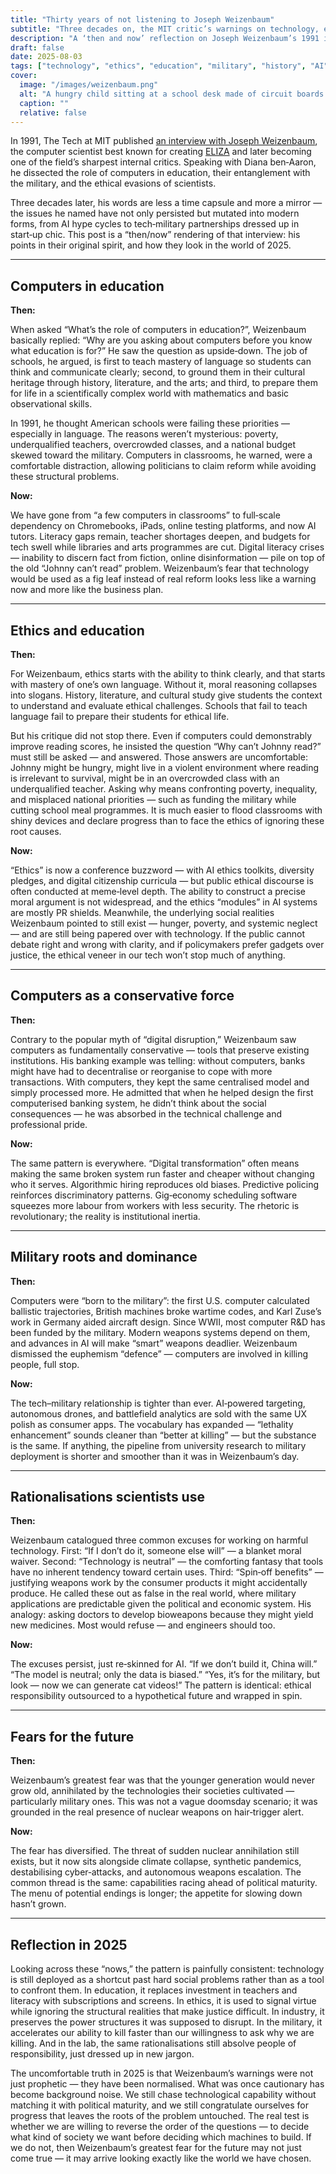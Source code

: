 ```yaml
---
title: "Thirty years of not listening to Joseph Weizenbaum"
subtitle: "Three decades on, the MIT critic’s warnings on technology, education, and the military still ring uncomfortably true."
description: "A ‘then and now’ reflection on Joseph Weizenbaum’s 1991 interview in The Tech, examining the role of computers in education, ethics, power structures, and the military — and how little has changed by 2025."
draft: false
date: 2025-08-03
tags: ["technology", "ethics", "education", "military", "history", "AI", "Joseph Weizenbaum"]
cover:
  image: "/images/weizenbaum.png"
  alt: "A hungry child sitting at a school desk made of circuit boards and screens, looking confused and isolated amid a background of headlines about poverty, underfunded schools, and rising military budgets" 
  caption: ""
  relative: false
---
```



In 1991, The Tech at MIT published [an interview with Joseph Weizenbaum](https://web.archive.org/web/20211002104454/http://tech.mit.edu/V105/N16/weisen.16n.html), 
the computer scientist best known for creating [ELIZA](https://learningpages.org/programs/eliza/) and later becoming 
one of the field’s sharpest internal critics. Speaking with Diana ben‑Aaron, he dissected the role of computers in 
education, their entanglement with the military, and the ethical evasions of scientists.

Three decades later, his words are less a time capsule and more a mirror — the issues he named have not only 
persisted but mutated into modern forms, from AI hype cycles to tech‑military partnerships dressed up in start‑up 
chic. This post is a “then/now” rendering of that interview: his points in their original spirit, and how they 
look in the world of 2025.

---

## Computers in education

**Then:**

When asked “What’s the role of computers in education?”, Weizenbaum basically replied: “Why are you asking about computers before you know what education is for?” He saw the question as upside‑down. The job of schools, he argued, is first to teach mastery of language so students can think and communicate clearly; second, to ground them in their cultural heritage through history, literature, and the arts; and third, to prepare them for life in a scientifically complex world with mathematics and basic observational skills.

In 1991, he thought American schools were failing these priorities — especially in language. The reasons weren’t mysterious: poverty, underqualified teachers, overcrowded classes, and a national budget skewed toward the military. Computers in classrooms, he warned, were a comfortable distraction, allowing politicians to claim reform while avoiding these structural problems.

**Now:**

We have gone from “a few computers in classrooms” to full‑scale dependency on Chromebooks, iPads, online testing platforms, and now AI tutors. Literacy gaps remain, teacher shortages deepen, and budgets for tech swell while libraries and arts programmes are cut. Digital literacy crises — inability to discern fact from fiction, online disinformation — pile on top of the old “Johnny can’t read” problem. Weizenbaum’s fear that technology would be used as a fig leaf instead of real reform looks less like a warning now and more like the business plan.

---

## Ethics and education

**Then:**

For Weizenbaum, ethics starts with the ability to think clearly, and that starts with mastery of one’s own language. Without it, moral reasoning collapses into slogans. History, literature, and cultural study give students the context to understand and evaluate ethical challenges. Schools that fail to teach language fail to prepare their students for ethical life.

But his critique did not stop there. Even if computers could demonstrably improve reading scores, he insisted the question “Why can’t Johnny read?” must still be asked — and answered. Those answers are uncomfortable: Johnny might be hungry, might live in a violent environment where reading is irrelevant to survival, might be in an overcrowded class with an underqualified teacher. Asking why means confronting poverty, inequality, and misplaced national priorities — such as funding the military while cutting school meal programmes. It is much easier to flood classrooms with shiny devices and declare progress than to face the ethics of ignoring these root causes.

**Now:**

“Ethics” is now a conference buzzword — with AI ethics toolkits, diversity pledges, and digital citizenship curricula — but public ethical discourse is often conducted at meme‑level depth. The ability to construct a precise moral argument is not widespread, and the ethics “modules” in AI systems are mostly PR shields. Meanwhile, the underlying social realities Weizenbaum pointed to still exist — hunger, poverty, and systemic neglect — and are still being papered over with technology. If the public cannot debate right and wrong with clarity, and if policymakers prefer gadgets over justice, the ethical veneer in our tech won’t stop much of anything.

---

## Computers as a conservative force

**Then:**

Contrary to the popular myth of “digital disruption,” Weizenbaum saw computers as fundamentally conservative — tools that preserve existing institutions. His banking example was telling: without computers, banks might have had to decentralise or reorganise to cope with more transactions. With computers, they kept the same centralised model and simply processed more. He admitted that when he helped design the first computerised banking system, he didn’t think about the social consequences — he was absorbed in the technical challenge and professional pride.

**Now:**

The same pattern is everywhere. “Digital transformation” often means making the same broken system run faster and cheaper without changing who it serves. Algorithmic hiring reproduces old biases. Predictive policing reinforces discriminatory patterns. Gig‑economy scheduling software squeezes more labour from workers with less security. The rhetoric is revolutionary; the reality is institutional inertia.

---

## Military roots and dominance

**Then:**

Computers were “born to the military”: the first U.S. computer calculated ballistic trajectories, British machines broke wartime codes, and Karl Zuse’s work in Germany aided aircraft design. Since WWII, most computer R\&D has been funded by the military. Modern weapons systems depend on them, and advances in AI will make “smart” weapons deadlier. Weizenbaum dismissed the euphemism “defence” — computers are involved in killing people, full stop.

**Now:**

The tech–military relationship is tighter than ever. AI‑powered targeting, autonomous drones, and battlefield analytics are sold with the same UX polish as consumer apps. The vocabulary has expanded — “lethality enhancement” sounds cleaner than “better at killing” — but the substance is the same. If anything, the pipeline from university research to military deployment is shorter and smoother than it was in Weizenbaum’s day.

---

## Rationalisations scientists use

**Then:**

Weizenbaum catalogued three common excuses for working on harmful technology. First: “If I don’t do it, someone else will” — a blanket moral waiver. Second: “Technology is neutral” — the comforting fantasy that tools have no inherent tendency toward certain uses. Third: “Spin‑off benefits” — justifying weapons work by the consumer products it might accidentally produce. He called these out as false in the real world, where military applications are predictable given the political and economic system. His analogy: asking doctors to develop bioweapons because they might yield new medicines. Most would refuse — and engineers should too.

**Now:**

The excuses persist, just re‑skinned for AI. “If we don’t build it, China will.” “The model is neutral; only the data is biased.” “Yes, it’s for the military, but look — now we can generate cat videos!” The pattern is identical: ethical responsibility outsourced to a hypothetical future and wrapped in spin.

---

## Fears for the future

**Then:**

Weizenbaum’s greatest fear was that the younger generation would never grow old, annihilated by the technologies their societies cultivated — particularly military ones. This was not a vague doomsday scenario; it was grounded in the real presence of nuclear weapons on hair‑trigger alert.

**Now:**

The fear has diversified. The threat of sudden nuclear annihilation still exists, but it now sits alongside climate collapse, synthetic pandemics, destabilising cyber‑attacks, and autonomous weapons escalation. The common thread is the same: capabilities racing ahead of political maturity. The menu of potential endings is longer; the appetite for slowing down hasn’t grown.

---

## Reflection in 2025

Looking across these “nows,” the pattern is painfully consistent: technology is still deployed as a shortcut past hard social problems rather than as a tool to confront them. In education, it replaces investment in teachers and literacy with subscriptions and screens. In ethics, it is used to signal virtue while ignoring the structural realities that make justice difficult. In industry, it preserves the power structures it was supposed to disrupt. In the military, it accelerates our ability to kill faster than our willingness to ask why we are killing. And in the lab, the same rationalisations still absolve people of responsibility, just dressed up in new jargon.

The uncomfortable truth in 2025 is that Weizenbaum’s warnings were not just prophetic — they have been normalised. What was once cautionary has become background noise. We still chase technological capability without matching it with political maturity, and we still congratulate ourselves for progress that leaves the roots of the problem untouched. The real test is whether we are willing to reverse the order of the questions — to decide what kind of society we want before deciding which machines to build. If we do not, then Weizenbaum’s greatest fear for the future may not just come true — it may arrive looking exactly like the world we have chosen.

